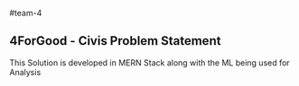 #team-4


4ForGood - Civis Problem Statement
---------------------------------
This Solution is developed in MERN Stack along with the ML being used for Analysis

